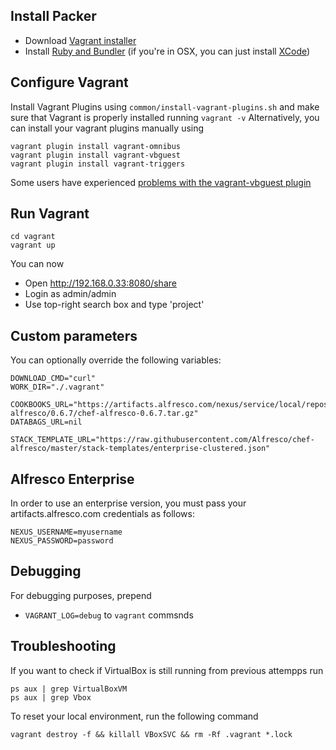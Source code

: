 Install Packer
---
* Download [Vagrant installer](https://www.vagrantup.com/downloads.html)
* Install [Ruby and Bundler](http://bundler.io) (if you're in OSX, you can just install [XCode](https://developer.apple.com/xcode))

Configure Vagrant
---
Install Vagrant Plugins using ```common/install-vagrant-plugins.sh``` and make sure that Vagrant is properly installed running ```vagrant -v```
Alternatively, you can install your vagrant plugins manually using

```
vagrant plugin install vagrant-omnibus
vagrant plugin install vagrant-vbguest
vagrant plugin install vagrant-triggers
```
Some users have experienced [problems with the vagrant-vbguest plugin](https://github.com/maoo/alfresco-boxes/issues/19)

Run Vagrant
---
```
cd vagrant
vagrant up
```

You can now
* Open http://192.168.0.33:8080/share
* Login as admin/admin
* Use top-right search box and type 'project'

Custom parameters
---
You can optionally override the following variables:
```
DOWNLOAD_CMD="curl"
WORK_DIR="./.vagrant"

COOKBOOKS_URL="https://artifacts.alfresco.com/nexus/service/local/repositories/releases/content/org/alfresco/devops/chef-alfresco/0.6.7/chef-alfresco-0.6.7.tar.gz"
DATABAGS_URL=nil

STACK_TEMPLATE_URL="https://raw.githubusercontent.com/Alfresco/chef-alfresco/master/stack-templates/enterprise-clustered.json"
```

Alfresco Enterprise
---
In order to use an enterprise version, you must pass your artifacts.alfresco.com credentials as follows:
```
NEXUS_USERNAME=myusername
NEXUS_PASSWORD=password
```

Debugging
---
For debugging purposes, prepend
* ```VAGRANT_LOG=debug``` to ```vagrant``` commsnds

Troubleshooting
---
If you want to check if VirtualBox is still running from previous attempps run

```
ps aux | grep VirtualBoxVM
ps aux | grep Vbox
```

To reset your local environment, run the following command

```
vagrant destroy -f && killall VBoxSVC && rm -Rf .vagrant *.lock
```
